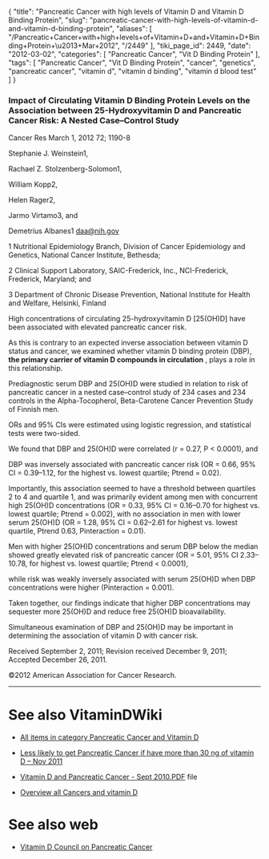 {
    "title": "Pancreatic Cancer with high levels of Vitamin D and Vitamin D Binding Protein",
    "slug": "pancreatic-cancer-with-high-levels-of-vitamin-d-and-vitamin-d-binding-protein",
    "aliases": [
        "/Pancreatic+Cancer+with+high+levels+of+Vitamin+D+and+Vitamin+D+Binding+Protein+\u2013+Mar+2012",
        "/2449"
    ],
    "tiki_page_id": 2449,
    "date": "2012-03-02",
    "categories": [
        "Pancreatic Cancer",
        "Vit D Binding Protein"
    ],
    "tags": [
        "Pancreatic Cancer",
        "Vit D Binding Protein",
        "cancer",
        "genetics",
        "pancreatic cancer",
        "vitamin d",
        "vitamin d binding",
        "vitamin d blood test"
    ]
}


### Impact of Circulating Vitamin D Binding Protein Levels on the Association between 25-Hydroxyvitamin D and Pancreatic Cancer Risk: A Nested Case–Control Study

Cancer Res March 1, 2012 72; 1190-8

Stephanie J. Weinstein1,

Rachael Z. Stolzenberg-Solomon1,

William Kopp2,

Helen Rager2,

Jarmo Virtamo3, and

Demetrius Albanes1 daa@nih.gov

1 Nutritional Epidemiology Branch, Division of Cancer Epidemiology and Genetics, National Cancer Institute, Bethesda; 

2 Clinical Support Laboratory, SAIC-Frederick, Inc., NCI-Frederick, Frederick, Maryland; and 

3 Department of Chronic Disease Prevention, National Institute for Health and Welfare, Helsinki, Finland

High concentrations of circulating 25-hydroxyvitamin D <span>[25(OH)D]</span> have been associated with elevated pancreatic cancer risk. 

As this is contrary to an expected inverse association between vitamin D status and cancer, we examined whether vitamin D binding protein (DBP),  **the primary carrier of vitamin D compounds in circulation** , plays a role in this relationship. 

Prediagnostic serum DBP and 25(OH)D were studied in relation to risk of pancreatic cancer in a nested case–control study of 234 cases and 234 controls in the Alpha-Tocopherol, Beta-Carotene Cancer Prevention Study of Finnish men. 

ORs and 95% CIs were estimated using logistic regression, and statistical tests were two-sided. 

We found that DBP and 25(OH)D were correlated (r = 0.27, P < 0.0001), and 

DBP was inversely associated with pancreatic cancer risk (OR = 0.66, 95% CI = 0.39–1.12, for the highest vs. lowest quartile; Ptrend = 0.02). 

Importantly, this association seemed to have a threshold between quartiles 2 to 4 and quartile 1, and was primarily evident among men with concurrent high 25(OH)D concentrations (OR = 0.33, 95% CI = 0.16–0.70 for highest vs. lowest quartile; Ptrend = 0.002), with no association in men with lower serum 25(OH)D (OR = 1.28, 95% CI = 0.62–2.61 for highest vs. lowest quartile, Ptrend 0.63, Pinteraction = 0.01). 

Men with higher 25(OH)D concentrations and serum DBP below the median showed greatly elevated risk of pancreatic cancer (OR = 5.01, 95% CI 2.33–10.78, for highest vs. lowest quartile; Ptrend < 0.0001), 

while risk was weakly inversely associated with serum 25(OH)D when DBP concentrations were higher (Pinteraction = 0.001). 

Taken together, our findings indicate that higher DBP concentrations may sequester more 25(OH)D and reduce free 25(OH)D bioavailability. 

Simultaneous examination of DBP and 25(OH)D may be important in determining the association of vitamin D with cancer risk.

Received September 2, 2011;     Revision received December 9, 2011;     Accepted December 26, 2011.

©2012 American Association for Cancer Research.

- - - - - - - - - - - - - - - 

# See also VitaminDWiki

* [All items in category Pancreatic Cancer and Vitamin D](https://www.VitaminDWiki.com/tiki-browse_categories.php?parentId=45&sort_mode=created_desc)

* [Less likely to get Pancreatic Cancer if have more than 30 ng of vitamin D – Nov 2011](/tags/less-likely-to-get-pancreatic-cancer-if-have-more-than-30-ng-of-vitamin-d-nov-2011.html)

* [Vitamin D and Pancreatic Cancer - Sept 2010.PDF](https://www.VitaminDWiki.com/tiki-download_file.php?fileId=1670) file

* [Overview all Cancers and vitamin D](/tags/overview-all-cancers-and-vitamin-d.html)

# See also web

* [Vitamin D Council on Pancreatic Cancer](http://www.vitamindcouncil.org/health-conditions/cancer/pancreatic-cancer/)